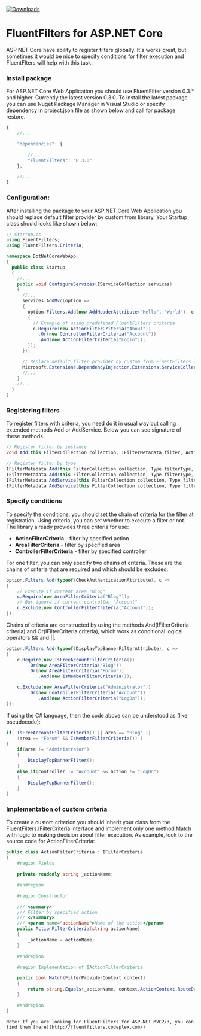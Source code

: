 [![Downloads](https://img.shields.io/nuget/dt/FluentFilters.svg)](https://www.nuget.org/packages/FluentFilters/)

# FluentFilters for ASP.NET Core

ASP.NET Core have ability to register filters globally. It's works great, but sometimes it would be nice to specify conditions for filter execution and FluentFlters will help with this task.

### Install package
For ASP.NET Core Web Application you should use FluentFilter version 0.3.* and higher. Currently the latest version 0.3.0.
To install the latest package you can use Nuget Package Manager in Visual Studio or specify dependency in project.json file as shown below and call for package restore.

```javascript
{
    //...

    "dependencies": {

        //...
        "FluentFilters": "0.3.0"
    },

    //...
}    
```


### Configuration:
After installing the package to your ASP.NET Core Web Application you should replace default filter provider by custom from library. Your Startup class should looks like shown below:
```csharp
// Startup.cs
using FluentFilters;
using FluentFilters.Criteria;

namespace DotNetCoreWebApp
{
  public class Startup
  {
    //...
    public void ConfigureServices(IServiceCollection services)
    {
      //...
      services.AddMvc(option =>
      {
        option.Filters.Add(new AddHeaderAttribute("Hello", "World"), c =>
        {
          // Example of using predefined FluentFilters criteria
          c.Require(new ActionFilterCriteria("About"))
            .Or(new ControllerFilterCriteria("Account"))
            .And(new ActionFilterCriteria("Login"));
        });
      });

      // Replace default filter provider by custom from FluentFilters library
      Microsoft.Extensions.DependencyInjection.Extensions.ServiceCollectionDescriptorExtensions.Replace(services, ServiceDescriptor.Singleton<IFilterProvider, FluentFilterFilterProvider>());
      //...
    }
    //...
  }
}
```

### Registering filters
To register filters with criteria, you need do it in usual way but calling extended methods Add or AddService. Below you can see signature of these methods.
```csharp
// Register filter by instance
void Add(this FilterCollection collection, IFilterMetadata filter, Action<IFilterCriteriaBuilder> criteria);

// Register filter by type
IFilterMetadata Add(this FilterCollection collection, Type filterType, Action<IFilterCriteriaBuilder> criteria)
IFilterMetadata Add(this FilterCollection collection, Type filterType, int order, Action<IFilterCriteriaBuilder> criteria)
IFilterMetadata AddService(this FilterCollection collection, Type filterType, Action<IFilterCriteriaBuilder> criteria)
IFilterMetadata AddService(this FilterCollection collection, Type filterType, int order, Action<IFilterCriteriaBuilder> criteria)
```


### Specify conditions
To specify the conditions, you should set the chain of criteria for the filter at registration. Using criteria, you can set whether to execute a filter or not. The library already provides three criteria for use:

 * **ActionFilterCriteria** - filter by specified action 
 * **AreaFilterCriteria** - filter by specified area
 * **ControllerFilterCriteria** - filter by specified controller

For one filter, you can only specify two chains of criteria. These are the chains of criteria that are required and which should be excluded.

```csharp
option.Filters.Add(typeof(CheckAuthenticationAttribute), c =>
{
    // Execute if current area "Blog"
    c.Require(new AreaFilterCriteria("Blog"));
    // But ignore if current controller "Account"
    c.Exclude(new ControllerFilterCriteria("Account"));
});
```

Chains of criteria are constructed by using the methods And(IFilterCriteria criteria) and Or(IFilterCriteria criteria), which work as conditional logical operators && and ||.

```csharp
option.Filters.Add(typeof(DisplayTopBannerFilterAttribute), c =>
{
    c.Require(new IsFreeAccountFilterCriteria())
        .Or(new AreaFilterCriteria("Blog"))
        .Or(new AreaFilterCriteria("Forum"))
            .And(new IsMemberFilterCriteria());

    c.Exclude(new AreaFilterCriteria("Administrator"))
        .Or(new ControllerFilterCriteria("Account"))
            .And(new ActionFilterCriteria("LogOn"));
});
```

If using the C# language, then the code above can be understood as (like pseudocode):
```csharp
if( IsFreeAccountFilterCriteria() || area == "Blog" || 
    (area == "Forum" && IsMemberFilterCriteria()) ) 
{
    if(area != "Administrator")
    {
        DisplayTopBannerFilter();
    }
    else if(controller != "Account" && action != "LogOn")
    {
        DisplayTopBannerFilter();
    }
}
```

### Implementation of custom criteria
To create a custom criterion you should inherit your class from the FluentFilters.IFilterCriteria interface and implement only one method Match with logic to making decision about filter execution. As example, look to the source code for ActionFilterCriteria: 
```csharp
public class ActionFilterCriteria : IFilterCriteria
{
    #region Fields

    private readonly string _actionName;

    #endregion

    #region Constructor

    /// <summary>
    /// Filter by specified action
    /// </summary>
    /// <param name="actionName">Name of the action</param>
    public ActionFilterCriteria(string actionName)
    {
        _actionName = actionName;
    }

    #endregion

    #region Implementation of IActionFilterCriteria

    public bool Match(FilterProviderContext context)
    {
        return string.Equals(_actionName, context.ActionContext.RouteData.GetRequiredString("action"), StringComparison.OrdinalIgnoreCase);
    }

    #endregion
}
```

`Note: If you are looking for FluentFilters for ASP.NET MVC2/3, you can find them [here](http://fluentfilters.codeplex.com/)`

